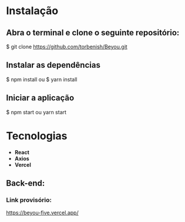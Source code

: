 # Instalação 

## Abra o terminal e clone o seguinte repositório:
$ git clone https://github.com/torbenish/Beyou.git

## Instalar as dependências
$ npm install ou $ yarn install

## Iniciar a aplicação
$ npm start ou yarn start

# Tecnologias

- **React**
- **Axios**
- **Vercel**

## Back-end:

### Link provisório:
https://beyou-five.vercel.app/
